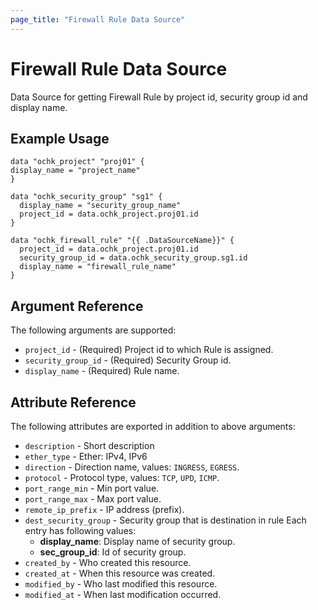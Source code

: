 ```yaml
---
page_title: "Firewall Rule Data Source"
---
```


# Firewall Rule Data Source

Data Source for getting Firewall Rule by project id, security group id and display name.

## Example Usage

```hcl
data "ochk_project" "proj01" {
display_name = "project_name"
}

data "ochk_security_group" "sg1" {
  display_name = "security_group_name"
  project_id = data.ochk_project.proj01.id
}

data "ochk_firewall_rule" "{{ .DataSourceName}}" {
  project_id = data.ochk_project.proj01.id
  security_group_id = data.ochk_security_group.sg1.id
  display_name = "firewall_rule_name"
}
```

## Argument Reference

The following arguments are supported:

* `project_id` - (Required) Project id to which Rule is assigned.
* `security_group_id` - (Required) Security Group id.
* `display_name` - (Required) Rule name.


## Attribute Reference

The following attributes are exported in addition to above arguments:

* `description` - Short description
* `ether_type` - Ether: IPv4, IPv6
* `direction` - Direction name, values: `INGRESS`, `EGRESS`.
* `protocol` - Protocol type, values: `TCP`, `UPD`, `ICMP`.
* `port_range_min` - Min port value.
* `port_range_max` - Max port value.
* `remote_ip_prefix` - IP address (prefix).
* `dest_security_group` - Security group that is destination in rule
  Each entry has following values:
   * **display_name**: Display name of security group.
   * **sec_group_id**: Id of security group.
* `created_by` - Who created this resource.
* `created_at` - When this resource was created.
* `modified_by` - Who last modified this resource.
* `modified_at` - When last modification occurred.



    
 
